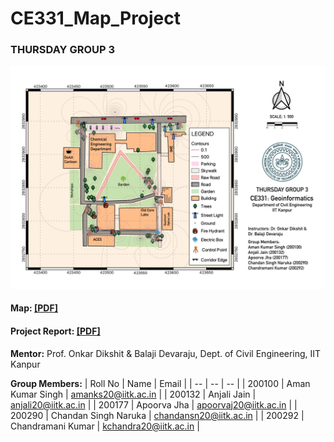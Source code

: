 # CE331_Map_Project

### THURSDAY GROUP 3

<a href="" rel="CE331 Map"><img src="Map.png" alt="Map" /></a>

#### Map: <a href="Map.pdf" rel="TA201-Map.pdf">[PDF]</a>

#### Project Report: <a href="Project Report.pdf" rel="TA201-Map.pdf">[PDF]</a>

<b>Mentor:</b> Prof. Onkar Dikshit & Balaji Devaraju, Dept. of Civil Engineering, IIT Kanpur

<b> Group Members:</b>
| Roll No | Name | Email |
| -- | -- | -- |
| 200100 | Aman Kumar Singh | amanks20@iitk.ac.in |
| 200132 | Anjali Jain | anjali20@iitk.ac.in |
| 200177 | Apoorva Jha | apoorvaj20@iitk.ac.in |
| 200290 | Chandan Singh Naruka | chandansn20@iitk.ac.in |
| 200292 | Chandramani Kumar | kchandra20@iitk.ac.in |


